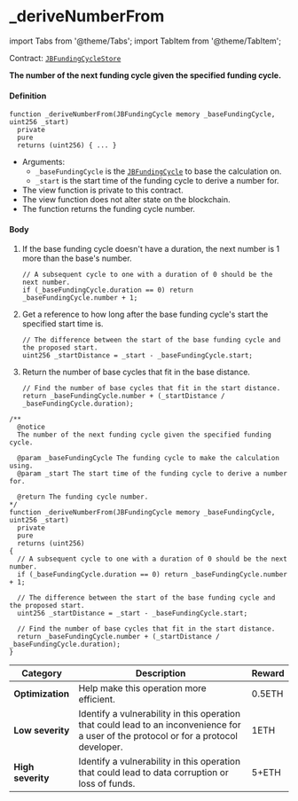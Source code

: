 # _deriveNumberFrom

import Tabs from '@theme/Tabs';
import TabItem from '@theme/TabItem';

Contract: [`JBFundingCycleStore`](/dev/api/v2/contracts/jbfundingcyclestore/README.md)​

<Tabs>
<TabItem value="Step by step" label="Step by step">

**The number of the next funding cycle given the specified funding cycle.**

#### Definition

```
function _deriveNumberFrom(JBFundingCycle memory _baseFundingCycle, uint256 _start)
  private
  pure
  returns (uint256) { ... }
```

* Arguments:
  * `_baseFundingCycle` is the [`JBFundingCycle`](/dev/api/v2/data-structures/jbfundingcycle.md) to base the calculation on.
  * `_start` is the start time of the funding cycle to derive a number for.
* The view function is private to this contract.
* The view function does not alter state on the blockchain.
* The function returns the funding cycle number.

#### Body

1.  If the base funding cycle doesn't have a duration, the next number is 1 more than the base's number.

    ```
    // A subsequent cycle to one with a duration of 0 should be the next number.
    if (_baseFundingCycle.duration == 0) return _baseFundingCycle.number + 1;
    ```
2.  Get a reference to how long after the base funding cycle's start the specified start time is. 

    ```
    // The difference between the start of the base funding cycle and the proposed start.
    uint256 _startDistance = _start - _baseFundingCycle.start;
    ```
3.  Return the number of base cycles that fit in the base distance.

    ```
    // Find the number of base cycles that fit in the start distance.
    return _baseFundingCycle.number + (_startDistance / _baseFundingCycle.duration);
    ```

</TabItem>

<TabItem value="Code" label="Code">

```
/** 
  @notice 
  The number of the next funding cycle given the specified funding cycle.

  @param _baseFundingCycle The funding cycle to make the calculation using.
  @param _start The start time of the funding cycle to derive a number for.

  @return The funding cycle number.
*/
function _deriveNumberFrom(JBFundingCycle memory _baseFundingCycle, uint256 _start)
  private
  pure
  returns (uint256)
{
  // A subsequent cycle to one with a duration of 0 should be the next number.
  if (_baseFundingCycle.duration == 0) return _baseFundingCycle.number + 1;

  // The difference between the start of the base funding cycle and the proposed start.
  uint256 _startDistance = _start - _baseFundingCycle.start;

  // Find the number of base cycles that fit in the start distance.
  return _baseFundingCycle.number + (_startDistance / _baseFundingCycle.duration);
}
```

</TabItem>

<TabItem value="Bug bounty" label="Bug bounty">

| Category          | Description                                                                                                                            | Reward |
| ----------------- | -------------------------------------------------------------------------------------------------------------------------------------- | ------ |
| **Optimization**  | Help make this operation more efficient.                                                                                               | 0.5ETH |
| **Low severity**  | Identify a vulnerability in this operation that could lead to an inconvenience for a user of the protocol or for a protocol developer. | 1ETH   |
| **High severity** | Identify a vulnerability in this operation that could lead to data corruption or loss of funds.                                        | 5+ETH  |

</TabItem>
</Tabs>
